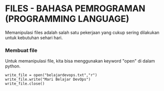 # FILES - BAHASA PEMROGRAMAN (PROGRAMMING LANGUAGE)
Memanipulasi files adalah salah satu pekerjaan yang cukup sering dilakukan untuk kebutuhan sehari hari.
### **Membuat file**
Untuk memanipulasi file, kita bisa menggunakan keyword "open" di dalam python.
```
write_file = open("belajardevops.txt","r")
write_file.write("Mari Belajar DevOps")
write_file.close()
```
